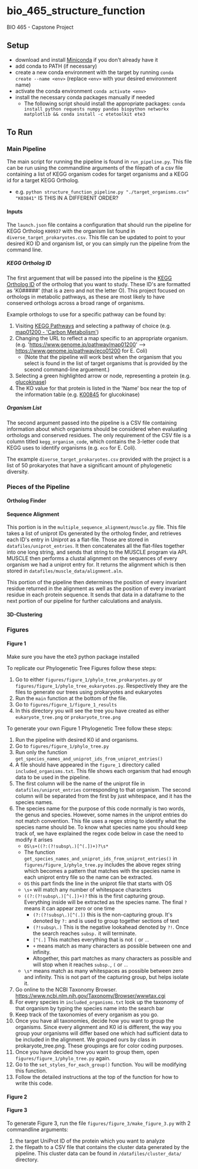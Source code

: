 # bio_465_structure_function
BIO 465 - Capstone Project


## Setup
- download and install [Miniconda](https://docs.conda.io/projects/miniconda/en/latest/miniconda-install.html) if you don't already have it
- add conda to PATH (if necessary)
- create a new conda environment with the target by running `conda create --name <env>` (replace `<env>` with your desired environment name)
- activate the conda environment `conda activate <env>`
- install the necessary conda packages manually if needed
   - The following script should install the appropriate packages: `conda install python requests numpy pandas biopython networkx matplotlib && conda install -c etetoolkit ete3`


<!-- [post about conditional requirements files](https://stackoverflow.com/questions/29222269/is-there-a-way-to-have-a-conditional-requirements-txt-file-for-my-python-applica) -->


## To Run
### Main Pipeline
The main script for running the pipeline is found in `run_pipeline.py`. This file can be run using the commandline arguments of the filepath of a csv file containing a list of KEGG organism codes for target organisms and a KEGG id for a target KEGG Ortholog.
   - e.g. `python structure_function_pipeline.py "./target_organisms.csv" "K03841"` IS THIS IN A DIFFERENT ORDER?


#### Inputs
The `launch.json` file contains a configuration that should run the pipeline for KEGG Ortholog `K00937` with the organism list found in  `diverse_target_prokaryotes.csv`. This file can be updated to point to your desired KO ID and organism list, or you can simply run the pipeline from the command line.

   ##### KEGG Ortholog ID
   The first arguement that will be passed into the pipeline is the [KEGG Ortholog ID](https://www.genome.jp/kegg/ko.html) of the ortholog that you want to study. These ID's are formatted as 'K0#####' (that is a zero and not the letter O). This project focused on orthologs in metabolic pathways, as these are most likely to have conserved orthologs across a broad range of organisms.
   
   Example orthologs to use for a specific pathway can be found by:
   1. Visiting [KEGG Pathways](https://www.genome.jp/kegg/pathway.html) and selecting a pathway of choice (e.g. [map01200 - 'Carbon Metabolism'](https://www.genome.jp/pathway/map01200))
   2. Changing the URL to reflect a map specific to an appropriate organism. (e.g. 'https://www.genome.jp/pathway/map01200' --> https://www.genome.jp/pathway/eco01200 for E. Coli)
      - (Note that the pipeline will work best when the organism that you select is found in the list of target organisms that is provided by the sceond command-line arguement.)
   3. Selecting a green highlighted arrow or node, representing a protein (e.g. [glucokinase](https://www.genome.jp/entry/eco:b2388))
   4. The KO value for that protein is listed in the 'Name' box near the top of the information table (e.g. [K00845](https://www.genome.jp/entry/K00845) for glucokinase)

   ##### Organism List
   The second argument passed into the pipeline is a CSV file containing information about which organisms should be considered when evaluating orthologs and conserved residues. The only requirement of the CSV file is a column titled `kegg_organism_code`, which contains the 3-letter code that KEGG uses to identify organisms (e.g. `eco` for E. Coli).

   The example `diverse_target_prokaryotes.csv` provided with the project is a list of 50 prokaryotes that have a significant amount of phylogenetic diversity.

### Pieces of the Pipeline

#### Ortholog Finder

#### Sequence Alignment

   This portion is in the `multiple_sequence_alignment/muscle.py` file.
   This file takes a list of uniprot IDs generated by the ortholog finder,
   and retrieves each ID's entry in Uniprot as a flat-file. Those are stored in 
   `datafiles/uniprot_entries`. It then concatenates all the flat-files together
   into one long string, and sends that string to the MUSCLE program via API.
   MUSCLE then performs a clustal alignment on the sequences of every organism we
   had a uniprot entry for. It returns the alignment which is then stored in 
   `datafiles/muscle_data/alignment.aln`. 

   This portion of the pipeline then determines the position of every invariant
   residue returned in the alignment as well as the position of every invariant
   residue in each protein sequence. It sends that data in a dataframe to the 
   next portion of our pipeline for further calculations and analysis.

#### 3D-Clustering

### Figures

#### Figure 1

Make sure you have the ete3 python package installed

To replicate our Phylogenetic Tree Figures follow these steps:
1. Go to either `figures/figure_1/phylo_tree_prokaryotes.py` or `figures/figure_1/phylo_tree_eukaryotes.py`. Respectively they are the files to generate our trees using prokaryotes and eukaryotes
2. Run the `main` function at the bottom of the file.
3. Go to `figures/figure_1/figure_1_results`
4. In this directory you will see the tree you have created as either `eukaryote_tree.png` or `prokaryote_tree.png`

To generate your own Figure 1 Phylogenetic Tree follow these steps:
1. Run the pipeline with desired K0 id and organisms.
2. Go to `figures/figure_1/phylo_tree.py`
3. Run only the function `get_species_names_and_uniprot_ids_from_uniprot_entries()`
4. A file should have appeared in the `figure_1` directory called `included_organisms.txt`. This file shows each organism that had enough data to be used in the pipeline.
5. The first column will be the name of the uniprot file in `datafiles/uniprot_entries` corresponding to that organism. The second column will be separated from the first by just whitespace, and it has the species names.
6. The species name for the purpose of this code normally is two words, the genus and species. However, some names in the uniprot entries do not match convention. This file uses a regex string to identify what the species name should be. To know what species name you should keep track of, we have explained the regex code below in case the need to modify it arises
    + `OS\s+((?:(?!subsp\.)[^(.])+)?\s*`
    + The function `get_species_names_and_uniprot_ids_from_uniprot_entries()` in `figures/figure_1/phylo_tree.py` includes the above regex string which becomes a pattern that matches with the species name in each uniprot entry file so the name can be extracted.
    + `OS` this part finds the line in the uniprot file that starts with OS
    + `\s+` will match any number of whitespace characters
    + `((?:(?!subsp\.)[^(.])+)?` this is the first capturing group. Everything inside will be extracted as the species name. The final `?` means it can appear zero or one time
      + `(?:(?!subsp\.)[^(.])` this is the non-capturing group. It's denoted by `?:` and is used to group together sections of text
      + `(?!subsp\.)` This is the negative lookahead denoted by `?!`. Once the search reaches `subsp.` it will terminate.
      + `[^(.]` This matches everything that is not `(` or `.`.
      +  `+` means match as many characters as possible between one and infinity.
      + Altogether, this part matches as many characters as possible and will stop when it reaches `subsp.`, `(` or `.`.
    + `\s*` means match as many whitespaces as possible between zero and infinity. This is not part of the capturing group, but helps isolate it.
7. Go online to the NCBI Taxonomy Browser. https://www.ncbi.nlm.nih.gov/Taxonomy/Browser/wwwtax.cgi
8. For every species in `included_organisms.txt` look up the taxonomy of that organism by typing the species name into the search bar 
9. Keep track of the taxonomies of every organism as you go. 
10. Once you have all taxonomies, decide how you want to group the organisms. Since every alignment and K0 id is different, the way you group your organisms will differ based one which had sufficient data to be included in the alignment. We grouped ours by class in prokaryote_tree.png. These groupings are for color coding purposes. 
11. Once you have decided how you want to group them, open `figures/figure_1/phylo_tree.py` again.
12. Go to the `set_styles_for_each_group()` function. You will be modifying this function. 
13. Follow the detailed instructions at the top of the function for how to write this code.

#### Figure 2


#### Figure 3
To generate Figure 3, run the file `figures/figure_3/make_figure_3.py` with 2 commandline arguments: 
1) the target UniProt ID of the protein which you want to analyze
2) the filepath to a CSV file that contains the cluster data generated by the pipeline. This cluster data can be found in `/datafiles/cluster_data/` directory.